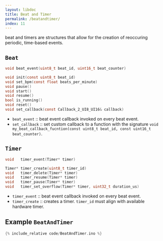 ```yaml
---
layout: libdoc
title: Beat and Timer
permalink: /beatandtimer/
index: 11
---
```


beat and timers are structures that allow for the creation of reoccuring periodic, time-based events.

## `Beat`

```c
void beat_event(uint8_t beat_id, uint16_t beat_counter)

void init(const uint8_t beat_id)
void set_bpm(const float beats_per_minute)
void pause()
void start()
void resume()
bool is_running()
void reset()
void set_callback(const Callback_2_UI8_UI16& callback)
```

- `beat_event` :: beat event callback invoked on every beat event.
- `set_callback` :: set custom callback to a function with the signature `void my_beat_callback_fucntion(const uint8_t beat_id, const uint16_t beat_counter)`.

## `Timer`

```c
void   timer_event(Timer* timer)

Timer* timer_create(uint8_t timer_id)
void   timer_delete(Timer* timer)
void   timer_resume(Timer* timer)
void   timer_pause(Timer* timer)
void   timer_set_overflow(Timer* timer, uint32_t duration_us)
```

- `timer_event` :: beat event callback invoked on every beat event.
- `timer_create` :: creates a timer. `timer_id` must align with available hardware timer.

## Example `BeatAndTimer`

```c
{% include_relative code/BeatAndTimer.ino %}
```
